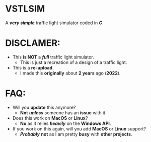# VSTLSIM
A ***very simple*** traffic light simulator coded in ***C***. 

# DISCLAMER:
- This **is NOT** a ***full*** traffic light simulator.
  - This is just a recreation of a design of a traffic light.
- This is a **re-upload**.
  - I made this **originally** about **2 years** ago (**2022**).


# FAQ:
- Will you **update** this anymore?
  - **Not** ***unless*** someone has an **issue** with it.
- Does this work on **MacOS** or **Linux**?
  - **No** as it relies ***heavily*** on the **Windows API**.
- If you work on this again, will you add **MacOS** or **Linux** support?
  - ***Probably*** **not** as I am pretty **busy** with **other projects**.
